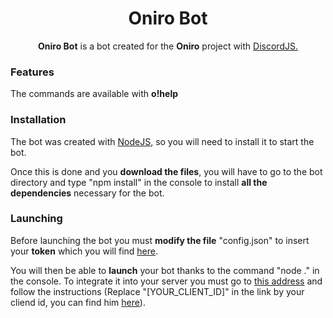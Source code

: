 <h1 align="center">Oniro Bot</h1>

<p align="center"><b>Oniro Bot</b> is a bot created for the <b>Oniro</b> project with <a href="https://discord.js.org/">DiscordJS.</a></p>

<h3>Features</h3>
The commands are available with <b>o!help</b>

<h3>Installation</h3>

The bot was created with [NodeJS](https://nodejs.org/en/), so you will need to install it to start the bot. 

Once this is done and you <b>download the files</b>, you will have to go to the bot directory and type "npm install" in the console to install <b>all the dependencies</b> necessary for the bot.

<h3>Launching</h3>

Before launching the bot you must <b>modify the file</b> "config.json" to insert your <b>token</b> which you will find [here](https://discordapp.com/developers/applications/me).

You will then be able to <b>launch</b> your bot thanks to the command "node ." in the console. To integrate it into your server you must go to [this address](https://discordapp.com/oauth2/authorize?&client_id=[YOUR_CLIENT_ID]&scope=bot&permissions=12659727) and follow the instructions (Replace "[YOUR_CLIENT_ID]" in the link by your cliend id, you can find him [here](https://discordapp.com/developers/applications/me)).